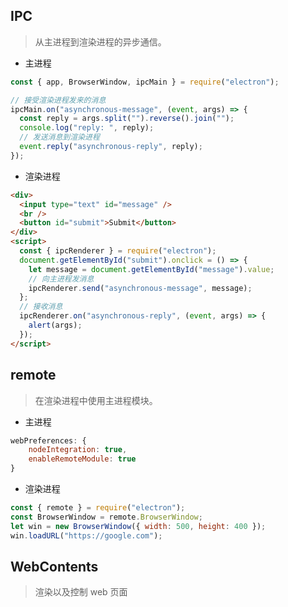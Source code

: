 <!--
title: 02-通信
sort:
-->

## IPC

> 从主进程到渲染进程的异步通信。

- 主进程

```js
const { app, BrowserWindow, ipcMain } = require("electron");

// 接受渲染进程发来的消息
ipcMain.on("asynchronous-message", (event, args) => {
  const reply = args.split("").reverse().join("");
  console.log("reply: ", reply);
  // 发送消息到渲染进程
  event.reply("asynchronous-reply", reply);
});
```

- 渲染进程

```html
<div>
  <input type="text" id="message" />
  <br />
  <button id="submit">Submit</button>
</div>
<script>
  const { ipcRenderer } = require("electron");
  document.getElementById("submit").onclick = () => {
    let message = document.getElementById("message").value;
    // 向主进程发消息
    ipcRenderer.send("asynchronous-message", message);
  };
  // 接收消息
  ipcRenderer.on("asynchronous-reply", (event, args) => {
    alert(args);
  });
</script>
```

## remote

> 在渲染进程中使用主进程模块。

- 主进程

```js
webPreferences: {
	nodeIntegration: true,
	enableRemoteModule: true
}
```

- 渲染进程

```js
const { remote } = require("electron");
const BrowserWindow = remote.BrowserWindow;
let win = new BrowserWindow({ width: 500, height: 400 });
win.loadURL("https://google.com");
```

## WebContents

> 渲染以及控制 web 页面
